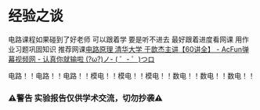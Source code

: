 # 经验之谈

电路课程如果碰到了好老师 可以跟着学 要是听不进去 最好跟着进度看网课 用作业习题巩固知识 推荐网课[电路原理 清华大学 于歆杰主讲【60讲全】 - AcFun弹幕视频网 - 认真你就输啦 (?ω?)ノ- ( ゜- ゜)つロ](https://www.acfun.cn/v/ac26060945_1)

电路！！电路！！电路！！模电！！模电！！模电！！数电！！数电！！数电！！

### ⚠️警告 实验报告仅供学术交流，切勿抄袭⚠️
